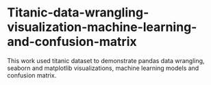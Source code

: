 # Titanic-data-wrangling-visualization-machine-learning-and-confusion-matrix
This work used titanic dataset to demonstrate pandas data wrangling, seaborn and matplotlib visualizations, machine learning models and confusion matrix.
